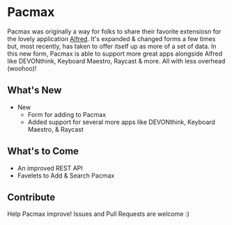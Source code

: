 # Pacmax

Pacmax was originally a way for folks to share their favorite extensiosn for the lovely application [Alfred](https://alfredapp.com). It's expanded & changed forms a few times but, most recently, has taken to offer itself up as more of a set of data. In this new form, Pacmax is able to support more great apps alongside Alfred like DEVONthink, Keyboard Maestro, Raycast & more. All with less overhead (woohoo)!

## What's New

- New
  - Form for adding to Pacmax
  - Added support for several more apps like DEVONthink, Keyboard Maestro, & Raycast

## What's to Come

- An improved REST API
- Favelets to Add & Search Pacmax

## Contribute

Help Pacmax improve! Issues and Pull Requests are welcome :)
